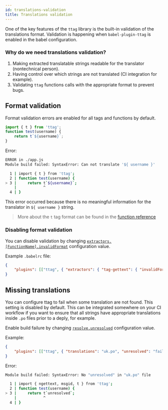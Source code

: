 ```yaml
---
id: translations-validation
title: Translations validation
---
```


One of the key features of the `ttag` library is the built-in validation of the translations format.
Validation is happening when `babel-plugin-ttag` is enabled in the babel configuration.

### Why do we need translations validation?

1. Making extracted translatable strings readable for the translator (nontechnical person).
2. Having control over which strings are not translated (CI integration for example).
3. Validating `ttag` functions calls with the appropriate format to prevent bugs.

## Format validation

Format validation errors are enabled for all tags and functions by default.

```js
import { t } from 'ttag';
function test(username) {
    return t`${username}`;
}
```

Error:

```bash
ERROR in ./app.js
Module build failed: SyntaxError: Can not translate '${ username }'

  1 | import { t } from 'ttag';
  2 | function test(username) {
> 3 |     return t`${username}`;
    |            ^
  4 | }
```

This error occurred because there is no meaningful information for the translator in `${ username }` string.

> More about the `t` tag format can be found in the [function reference](tag-gettext.html#format)

### Disabling format validation

You can disable validation by changing
[`extractors.[FunctionName].invalidFormat`](plugin-api.html#configextractors-functionname-invalidformat)
configuration value.

Example `.babelrc` file:

```json
{
    "plugins": [["ttag", { "extractors": { "tag-gettext": { "invalidFormat": "skip" } } }]]
}
```

## Missing translations

You can configure ttag to fail when some translation are not found. This setting is disabled by default.
This can be integrated somewhere on your CI workflow if you want to ensure that all strings
have appropriate translations inside `.po` files prior to a deply, for example.

Enable build failure by changing [`resolve.unresolved`](plugin-api.html#configresolveunresolved)
configuration value.

Example:

```json
{
    "plugins": [["ttag", { "translations": "uk.po", "unresolved": "fail" }]]
}
```

Error:

```bash
Module build failed: SyntaxError: No "unresolved" in "uk.po" file

  1 | import { ngettext, msgid, t } from 'ttag';
  2 | function test(username) {
> 3 |     return t`unresolved`;
    |            ^
  4 | }

```
